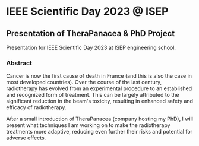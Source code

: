 # IEEE Scientific Day 2023 @ ISEP
## Presentation of TheraPanacea & PhD Project

Presentation for IEEE Scientific Day 2023 at ISEP engineering school.

### Abstract
Cancer is now the first cause of death in France (and this is also the case in most developed countries).
Over the course of the last century, radiotherapy has evolved from an experimental procedure to an established and recognized form of treatment.
This can be largely attributed to the significant reduction in the beam's toxicity, resulting in enhanced safety and efficacy of radiotherapy.

After a small introduction of TheraPanacea (company hosting my PhD), I will present what techniques I am working on to make the radiotherapy treatments more adaptive, reducing even further their risks and potential for adverse effects.

